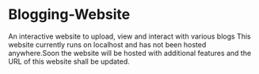 # Blogging-Website
An interactive website to upload, view and interact with various blogs
This website currently runs on localhost and has not been hosted anywhere.Soon the website will be hosted with additional features and the URL of this website shall be updated.


